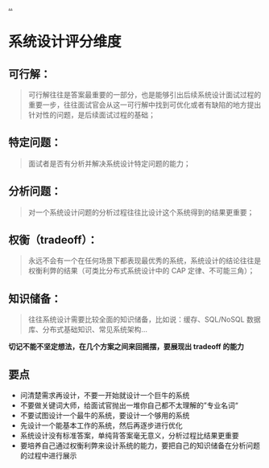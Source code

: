 [..](./../architectural-approach/index.md)
# 系统设计评分维度
## 可行解：

> 可行解往往是答案最重要的一部分，也是能够引出后续系统设计面试过程的重要一步，往往面试官会从这一可行解中找到可优化或者有缺陷的地方提出针对性的问题，是后续面试过程的基础；

## 特定问题：

> 面试者是否有分析并解决系统设计特定问题的能力；

## 分析问题：

> 对一个系统设计问题的分析过程往往比设计这个系统得到的结果更重要；

## **权衡（tradeoff）**：

> 永远不会有一个在任何场景下都表现最优秀的系统，系统设计的结论往往是权衡利弊的结果（可类比分布式系统设计中的 CAP 定律、不可能三角）；

## 知识储备：

> 往往系统设计需要比较全面的知识储备，比如说：缓存、SQL/NoSQL 数据库、分布式基础知识、常见系统架构...

**切记不能不坚定想法，在几个方案之间来回摇摆，要展现出 tradeoff 的能力**

## 要点

- 问清楚需求再设计，不要一开始就设计一个巨牛的系统
- 不要做关键词大师，给面试官抛出一堆你自己都不太理解的”专业名词“
- 不要试图设计一个最牛的系统，要设计一个够用的系统
- 先设计一个能基本工作的系统，然后再逐步进行优化
- 系统设计没有标准答案，单纯背答案毫无意义，分析过程比结果更重要
- 要培养自己通过权衡利弊来设计系统的能力，要把自己的知识储备在分析问题的过程中进行展示